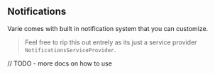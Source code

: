 ## Notifications

Varie comes with built in notification system that you can customize.

> Feel free to rip this out entrely as its just a service provider `NotificationsServiceProvider`.

// TODO - more docs on how to use
